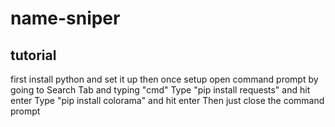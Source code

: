 # name-sniper

tutorial
---------
first install python and set it up
then
once setup
open command prompt by going to Search Tab and typing "cmd" Type "pip install requests" and hit enter Type "pip install colorama" and hit enter Then just close the command prompt

